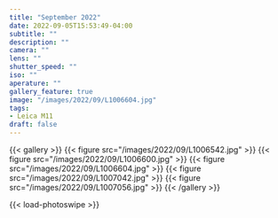 ```yaml
---
title: "September 2022"
date: 2022-09-05T15:53:49-04:00
subtitle: ""
description: ""
camera: ""
lens: ""
shutter_speed: ""
iso: ""
aperature: ""
gallery_feature: true
image: "/images/2022/09/L1006604.jpg"
tags:
- Leica M11
draft: false
---
```


{{< gallery >}}
  {{< figure src="/images/2022/09/L1006542.jpg" >}}
  {{< figure src="/images/2022/09/L1006600.jpg" >}}
  {{< figure src="/images/2022/09/L1006604.jpg" >}}
  {{< figure src="/images/2022/09/L1007042.jpg" >}}
  {{< figure src="/images/2022/09/L1007056.jpg" >}}
{{< /gallery >}}

{{< load-photoswipe >}}
